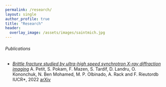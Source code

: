 ```yaml
---
permalink: /research/
layout: single
author_profile: true
title: "Research"
header:
  overlay_image: /assets/images/saintmich.jpg
---
```



###### Publications

- [*Brittle fracture studied by ultra-high speed synchrotron X-ray diffraction imaging*](https://journals.iucr.org/j/issues/2022/04/00/vb5040/index.html)
A. Petit, S. Pokam, F. Mazen, S. Tardif, D. Landru, O. Kononchuk, N. Ben Mohamed, M. P. Olbinado, A. Rack and F. Rieutordb
IUCR*, 2022 
[arXiv](https://arxiv.org/abs/2204.05683)
